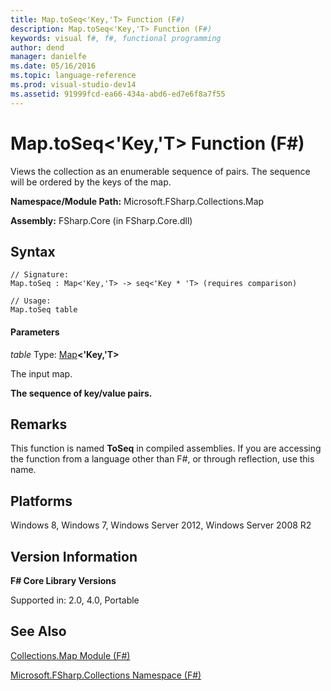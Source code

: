 ```yaml
---
title: Map.toSeq<'Key,'T> Function (F#)
description: Map.toSeq<'Key,'T> Function (F#)
keywords: visual f#, f#, functional programming
author: dend
manager: danielfe
ms.date: 05/16/2016
ms.topic: language-reference
ms.prod: visual-studio-dev14
ms.assetid: 91999fcd-ea66-434a-abd6-ed7e6f8a7f55 
---
```


# Map.toSeq<'Key,'T> Function (F#)

Views the collection as an enumerable sequence of pairs. The sequence will be ordered by the keys of the map.

**Namespace/Module Path:** Microsoft.FSharp.Collections.Map

**Assembly:** FSharp.Core (in FSharp.Core.dll)


## Syntax

```
// Signature:
Map.toSeq : Map<'Key,'T> -> seq<'Key * 'T> (requires comparison)

// Usage:
Map.toSeq table
```

#### Parameters
*table*
Type: [Map](http://msdn.microsoft.com/en-us/library/975316ea-55e3-4987-9994-90897ad45664)**&lt;'Key,'T&gt;**


The input map.



**The sequence of key/value pairs.**
## Remarks
This function is named **ToSeq** in compiled assemblies. If you are accessing the function from a language other than F#, or through reflection, use this name.


## Platforms
Windows 8, Windows 7, Windows Server 2012, Windows Server 2008 R2


## Version Information
**F# Core Library Versions**

Supported in: 2.0, 4.0, Portable




## See Also
[Collections.Map Module &#40;F&#35;&#41;](Collections.Map-Module-%5BFSharp%5D.md)

[Microsoft.FSharp.Collections Namespace &#40;F&#35;&#41;](Microsoft.FSharp.Collections-Namespace-%5BFSharp%5D.md)

